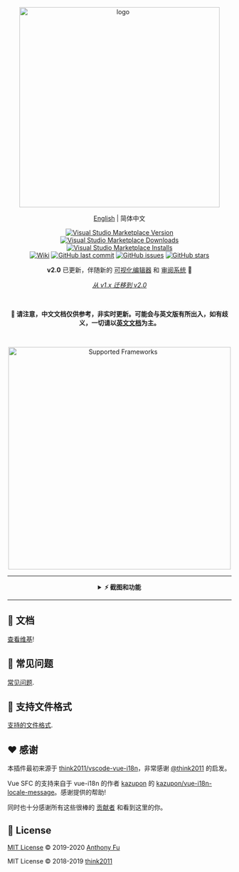 <p align="center">
<img src="https://github.com/lokalise/i18n-ally/blob/master/screenshots/full-logo-new.png?raw=true" alt="logo" width="450"/>
</p>

<p align='center'>
<a href="https://github.com/lokalise/i18n-ally/blob/master/README.md">English</a> | 简体中文
</p>

<p align="center">
<a href="https://marketplace.visualstudio.com/items?itemName=wumo1016.i18n-pro" target="__blank"><img src="https://img.shields.io/visual-studio-marketplace/v/lokalise.i18n-ally.svg?color=blue&amp;label=VS%20Code%20Marketplace&logo=visual-studio-code" alt="Visual Studio Marketplace Version" /></a>
<a href="https://marketplace.visualstudio.com/items?itemName=wumo1016.i18n-pro" target="__blank"><img src="https://img.shields.io/visual-studio-marketplace/d/lokalise.i18n-ally.svg?color=4bdbe3" alt="Visual Studio Marketplace Downloads" /></a>
<a href="https://marketplace.visualstudio.com/items?itemName=wumo1016.i18n-pro" target="__blank"><img src="https://img.shields.io/visual-studio-marketplace/i/lokalise.i18n-ally.svg?color=63ba83" alt="Visual Studio Marketplace Installs" /></a>
<br/>
<a href="https://github.com/lokalise/i18n-ally/wiki" target="__blank"><img alt="Wiki" src="https://img.shields.io/static/v1?label=docs&message=wiki&color=e3897b"></a>
<a href="https://github.com/lokalise/i18n-ally" target="__blank"><img src="https://img.shields.io/github/last-commit/lokalise/i18n-ally.svg?color=c977be" alt="GitHub last commit" /></a>
<a href="https://github.com/lokalise/i18n-ally/issues" target="__blank"><img src="https://img.shields.io/github/issues/lokalise/i18n-ally.svg?color=a38eed" alt="GitHub issues" /></a>
<a href="https://github.com/lokalise/i18n-ally" target="__blank"><img alt="GitHub stars" src="https://img.shields.io/github/stars/lokalise/i18n-ally?style=social"></a>
</p>

<p align='center'>
<b>v2.0</b> 已更新，伴随新的 <a href='https://github.com/lokalise/i18n-ally/wiki/Migration-v1.x'>可视化编辑器</a> 和 <a href='https://github.com/lokalise/i18n-ally/wiki/Review-System'>审阅系统</a> 🎉
</p>

<p align='center'><i>
<a href="https://github.com/lokalise/i18n-ally/wiki/Migration-v1.x">从 v1.x 迁移到 v2.0</a>
</i></p>
<br>

<p align='center'><b>
🚧 请注意，中文文档仅供参考，非实时更新。可能会与英文版有所出入，如有歧义，一切请以<a href="https://github.com/lokalise/i18n-ally/blob/master/README.md">英文文档</a>为主。
</b></p>

<br>


<p align="center">
<a href='https://github.com/lokalise/i18n-ally/wiki/Supported-Frameworks' target="__blank">
<img src="https://github.com/lokalise/i18n-ally/blob/screenshots/supported-frameworks.png?raw=true" alt="Supported Frameworks" width="500"/>
</a>
</p>

-----

<details>
<summary align='center'><b>⚡️ 截图和功能</b></summary>

<h3 align='center'>内联提示</h3>

![](https://github.com/lokalise/i18n-ally/blob/screenshots/annotation-animated.gif?raw=true)

<h3 align='center'>悬浮窗和快捷操作</h3>

![](https://github.com/lokalise/i18n-ally/blob/screenshots/hover.png?raw=true)

<h3 align='center'>统一管理所有翻译</h3>

![](https://github.com/lokalise/i18n-ally/blob/screenshots/review-sidebar.png?raw=true)

<h3 align='center'><a href='https://github.com/lokalise/i18n-ally/wiki/Editor-UI'>可视化编辑器</a> 和 <a href='https://github.com/lokalise/i18n-ally/wiki/Review-&-Collaboration-System'>审阅系统</a></h3>

![](https://github.com/lokalise/i18n-ally/blob/screenshots/review-editor.png?raw=true)

<h3 align='center'>从代码中提取文案</h3>

![](https://github.com/lokalise/i18n-ally/blob/screenshots/extract.png?raw=true)

<h3 align='center'>缺失文案报告</h3>

![](https://github.com/lokalise/i18n-ally/blob/screenshots/problems.png?raw=true)

<h3 align='center'>机器翻译</h3>

![](https://github.com/lokalise/i18n-ally/blob/screenshots/quick-actions.png?raw=true)

<h3 align='center'>JSON 和 YAML 的内联提示</h3>

![](https://github.com/lokalise/i18n-ally/blob/screenshots/annotation-locale.png?raw=true)

<h3 align="center"> 其他功能 </h3>

- 支持多目录工作区
- 支持远程开发 (Remote Development)
- 支持大多数流行框架
- 插件自身多语言支持 [翻译列表](https://github.com/lokalise/i18n-ally#-multilingual-support)

</details>

-----

## 📖 文档

[查看维基](https://github.com/lokalise/i18n-ally/wiki)!


## 💭 常见问题

[常见问题](https://github.com/lokalise/i18n-ally/wiki/FAQ).


## 📜 支持文件格式

[支持的文件格式](https://github.com/lokalise/i18n-ally/wiki/Supported-Locale-Formats).


## ❤️ 感谢

本插件最初来源于 [think2011/vscode-vue-i18n](https://github.com/think2011/vscode-vue-i18n)，非常感谢 [@think2011](https://github.com/think2011) 的启发。

Vue SFC 的支持来自于 vue-i18n 的作者 [kazupon](https://github.com/kazupon) 的 [kazupon/vue-i18n-locale-message](https://github.com/kazupon/vue-i18n-locale-message)。感谢提供的帮助!

同时也十分感谢所有这些很棒的 [贡献者](https://github.com/lokalise/i18n-ally/graphs/contributors) 和看到这里的你。


## 📄 License

[MIT License](https://github.com/lokalise/i18n-ally/blob/master/LICENSE) © 2019-2020 [Anthony Fu](https://github.com/lokalise)

MIT License © 2018-2019 [think2011](https://github.com/think2011)
